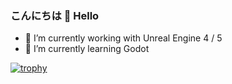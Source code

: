 ### こんにちは 👋 Hello
<!--
**Tim-Fronsee/Tim-Fronsee** is a ✨ _special_ ✨ repository because its `README.md` (this file) appears on your GitHub profile.

Here are some ideas to get you started:

- 🔭 I’m currently working on ...
- 🌱 I’m currently learning ...
- 👯 I’m looking to collaborate on ...
- 🤔 I’m looking for help with ...
- 💬 Ask me about ...
- 📫 How to reach me: ...
- 😄 Pronouns: ...
- ⚡ Fun fact: ...
-->

- 🔭 I’m currently working with Unreal Engine 4 / 5
- 🌱 I’m currently learning Godot

[![trophy](https://github-profile-trophy.vercel.app/?username=Tim-Fronsee&theme=onedark)](https://github.com/ryo-ma/github-profile-trophy)
